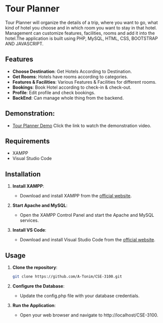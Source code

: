 # Tour Planner

Tour Planner will organize the details of a trip, where you want to go, what kind of hotel you choose and in which room you want to stay in that hotel. Management can customize features, facilities, rooms and add it into the hotel.The application is built using PHP, MySQL, HTML, CSS, BOOTSTRAP AND JAVASCRIPT.

## Features

- **Choose Destination**: Get Hotels According to Destination.
- **Get Rooms**: Hotels have rooms according to categories.
- **Features & Facilities**: Various Features & Facilities for different rooms.
- **Bookings**: Book Hotel according to check-in & check-out.
- **Profile**: Edit profile and check bookings.
- **BackEnd**: Can manage whole thing from the backend.

## Demonstration:
   - [Tour Planner Demo](https://youtu.be/hCXvdWDIT18) Click the link to watch the demonstration video.

## Requirements

- XAMPP
- Visual Studio Code

## Installation

1. **Install XAMPP**:
   - Download and install XAMPP from the [official website](https://www.apachefriends.org/index.html).

2. **Start Apache and MySQL**:
   - Open the XAMPP Control Panel and start the Apache and MySQL services.

3. **Install VS Code**:
   - Download and install Visual Studio Code from the [official website](https://code.visualstudio.com/).

## Usage

1. **Clone the repository**:
   ```bash
   git clone https://github.com/A-Tonim/CSE-3100.git

2. **Configure the Database**:
   - Update the config.php file with your database credentials.
   
3. **Run the Application**:
   - Open your web browser and navigate to http://localhost/CSE-3100.
